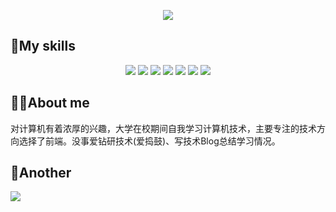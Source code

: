 

<p align="center">
    <img src="https://readme-typing-svg.herokuapp.com?font=Fira+Code&pause=1000&color=20B0FF&center=true&vCenter=true&multiline=true&width=435&lines=sometimes+stop%2Csometimes+go">
</p>

## :hammer:My skills

<p align="center">
    <img src="https://img.shields.io/badge/HTML5-E34F26?style=for-the-badge&logo=html5&logoColor=white">
    <img src="https://img.shields.io/badge/CSS3-1572B6?style=for-the-badge&logo=css3&logoColor=white">
     <img src="https://img.shields.io/badge/Node.js-43853D?style=for-the-badge&logo=node.js&logoColor=white">
     <img src="https://img.shields.io/badge/Python-14354C?style=for-the-badge&logo=python&logoColor=white">
     <img src="https://img.shields.io/badge/JavaScript-F7DF1E?style=for-the-badge&logo=javascript&logoColor=black">
         <img src="https://img.shields.io/badge/Vue.js-35495E?style=for-the-badge&logo=vue.js&logoColor=4FC08D">
         <img src="https://img.shields.io/badge/Express.js-404D59?style=for-the-badge">
</p>



## :guardsman:About me

对计算机有着浓厚的兴趣，大学在校期间自我学习计算机技术，主要专注的技术方向选择了前端。没事爱钻研技术(爱捣鼓)、写技术Blog总结学习情况。

## :rabbit:Another

<p align="center" style="display:flex;">
    <img src="https://github-readme-stats.vercel.app/api?username=Hyrmm&show_icons=true&theme=slateorange">
</p>

